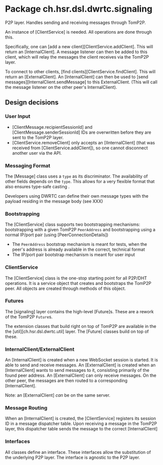 # Package ch.hsr.dsl.dwrtc.signaling

P2P layer. Handles sending and receiving messages through TomP2P.

An instance of [ClientService] is needed. All operations are done through this.

Specifically, one can [add a new client][ClientService.addClient]. This will return an [InternalClient]. A message listener can then be added to this client, which will relay the messages the client receives via the TomP2P layer.

To connect to other clients, [find clients][ClientService.findClient]. This will return an [ExternalClient]. An [InternalClient] can then be used to [send messages][InternalClient.sendMessage] to this ExternalClient. (This will call the message listener on the other peer's InternalClient).

## Design decisions

### User Input 

* [ClientMessage.recipientSessionId] and [ClientMessage.senderSessionId] IDs are overwritten before they are sent to the TomP2P layer.
* [ClientService.removeClient] only accepts an [IInternalClient] (that was received from [ClientService.addClient]), so one cannot disconnect another user via the API.

### Messaging Format

The [Message] class uses a `type` as its discriminator. The availability of other fields depends on the `type`. This allows for a very flexible format that also ensures type-safe casting .

Developers using DWRTC can define their own message types with the payload residing in the message body (see XXX)


### Bootstrapping

The [ClientService] class supports two bootstrapping mechanisms: bootstrapping with a given TomP2P `PeerAddress` and bootstrapping using a normal IP/port pair (using [PeerConnectionDetails])

* The `PeerAddress` bootstrap mechanism is meant for tests, when the peer's address is already available in the correct, technical format
* The IP/port pair bootstrap mechanism is meant for user input

### ClientService

The [ClientService] class is the one-stop starting point for all P2P/DHT operations. It is a service object that creates and bootstraps the TomP2P peer. All objects are created through methods of this object.

### Futures

The [signaling] layer contains the high-level [Future]s. These are a rework of the TomP2P `Future`s.

The extension classes that build right on top of TomP2P are available in the the [util][ch.hsr.dsl.dwrtc.util] layer. The [Future] classes build on top of these.

### InternalClient/ExternalClient

An [InternalClient] is created when a new WebSocket session is started. It is able to send and receive messages. 
An [ExternalClient] is created when an [InternalClient] wants to send messages to it, consisting primarily of the found peer address.
An [ExternalClient] can only receive messages. On the other peer, the messages are then routed to a corresponding [InternalClient].

Note: an [ExternalClient] *can* be on the same server.

### Message Routing

When an [InternalClient] is created, the [ClientService] registers its session ID in a message dispatcher table. Upon receiving a message in the TomP2P layer, this dispatcher table sends the message to the correct [InternalClient] 


### Interfaces

All classes define an interface. These interfaces allow the substitution of the underlying P2P layer. The interface is agnostic to the P2P layer.
